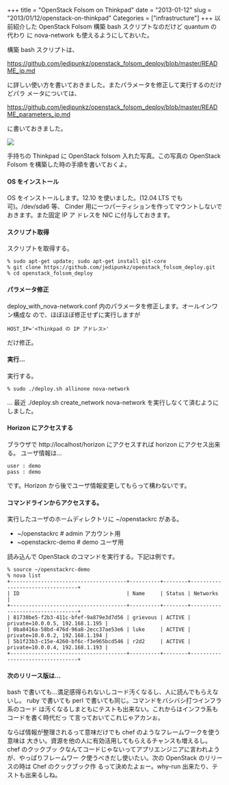 +++
title = "OpenStack Folsom on Thinkpad"
date = "2013-01-12"
slug = "2013/01/12/openstack-on-thinkpad"
Categories = ["infrastructure"]
+++
以前紹介した OpenStack Folsom 構築 bash スクリプトなのだけど quantum の代わり
に nova-network も使えるようにしておいた。

構築 bash スクリプトは、

<https://github.com/jedipunkz/openstack_folsom_deploy/blob/master/README_jp.md>

に詳しい使い方を書いておきました。またパラメータを修正して実行するのだけどパラ
メータについては、

<https://github.com/jedipunkz/openstack_folsom_deploy/blob/master/README_parameters_jp.md>

に書いておきました。

<img src="http://jedipunkz.github.com/pix/openstack_folsom_thinkpad.jpg">

手持ちの Thinkpad に OpenStack folsom 入れた写真。この写真の OpenStack Folsom
を構築した時の手順を書いておくよ。

#### OS をインストール

OS をインストールします。12.10 を使いました。(12.04 LTS でも可)。/dev/sda6 等、
Cinder 用に一つパーティションを作ってマウントしないでおきます。また固定 IP ア
ドレスを NIC に付与しておきます。

#### スクリプト取得

スクリプトを取得する。

    % sudo apt-get update; sudo apt-get install git-core
	% git clone https://github.com/jedipunkz/openstack_folsom_deploy.git
	% cd openstack_folsom_deploy

#### パラメータ修正

deploy_with_nova-network.conf 内のパラメータを修正します。オールインワン構成な
ので、ほぼほぼ修正せずに実行しますが

    HOST_IP='<Thinkpad の IP アドレス>'

だけ修正。

#### 実行...

実行する。

    % sudo ./deploy.sh allinone nova-network

... 最近 ./deploy.sh create_network nova-network を実行しなくて済むようにしました。

#### Horizon にアクセスする

ブラウザで http://localhost/horizon にアクセスすれば horizon にアクセス出来る。
ユーザ情報は...

    user : demo
	pass : demo

です。Horizon から後でユーザ情報変更してもらって構わないです。

#### コマンドラインからアクセスする。

実行したユーザのホームディレクトリに ~/openstackrc がある。

* ~/openstackrc     # admin アカウント用
* ~openstackrc-demo # demo ユーザ用

読み込んで OpenStack のコマンドを実行する。下記は例です。

    % source ~/openstackrc-demo
	% nova list
	+--------------------------------------+----------+--------+---------------------------------+
	| ID                                   | Name     | Status | Networks                        |
	+--------------------------------------+----------+--------+---------------------------------+
	| 81730be5-f2b3-411c-bfef-9a879e3d7d56 | grievous | ACTIVE | private=10.0.0.5, 192.168.1.195 |
	| 0ba8416a-58bd-476d-96a8-2ecc37ae53e6 | luke     | ACTIVE | private=10.0.0.2, 192.168.1.194 |
	| 5b1f23b3-c15e-4260-bf6c-f3e965bcd546 | r2d2     | ACTIVE | private=10.0.0.4, 192.168.1.193 |
	+--------------------------------------+----------+--------+---------------------------------+

#### 次のリリース版は...

bash で書いても...満足感得られないしコード汚くなるし、人に読んでもらえないし。
ruby で書いても perl で書いても同じ。コマンドをバシバシ打つインフラ系のコード
は汚くなるしまともにテストも出来ない。これからはインフラ系もコードを書く時代だっ
て言っておいてこれじゃアカンぉ。

ならば情報が整理されるって意味だけでも chef のようなフレームワークを使う意味は
大きい。資源を他の人に有効活用してもらえるチャンスも増えるし。chef のクックブッ
クなんてコードじゃないってアプリエンジニアに言われようが、やっぱりフレームワー
ク使うべきだし使いたい。次の OpenStack のリリースの時は Chef のクックブック作
るって決めたよぉー。why-run 出来たり、テストも出来るしね。


